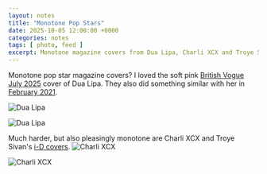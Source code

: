 ```yaml
---
layout: notes
title: "Monotone Pop Stars"
date: 2025-10-05 12:00:00 +0000
categories: notes
tags: [ photo, feed ]
excerpt: Monotone magazine covers from Dua Lipa, Charli XCX and Troye Sivan. 
---
```


Monotone pop star magazine covers? I loved the soft
pink [British Vogue July 2025](https://www.vogue.co.uk/article/editors-letter-british-vogue-july-2025) cover of Dua
Lipa. They also did something similar with her
in [February 2021](https://www.vogue.co.uk/news/article/dua-lipa-british-vogue-february-2021).

![Dua Lipa](/images/notes/2025/dua-cover-25.avif)

![Dua Lipa](/images/notes/2025/dua-cover-21.avif)

Much harder, but also pleasingly monotone are Charli XCX and Troye
Sivan's [i-D covers](https://i-d.co/article/charli-xcx-troye-sivan-sweat-brat-tour-interview).
![Charli XCX](/images/notes/2025/charli-xcx-pink.avif)

![Charli XCX](/images/notes/2025/charli-xcx-black.avif)